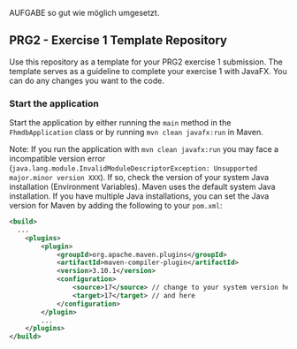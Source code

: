 AUFGABE so gut wie möglich umgesetzt. 

## PRG2 - Exercise 1 Template Repository
Use this repository as a template for your PRG2 exercise 1 submission. The template serves as a guideline to complete your exercise 1 with JavaFX.
You can do any changes you want to the code.

### Start the application
Start the application by either running the `main` method in the `FhmdbApplication` class or by running `mvn clean javafx:run` in Maven.

Note: If you run the application with `mvn clean javafx:run` you may face a incompatible version error (`java.lang.module.InvalidModuleDescriptorException: Unsupported major.minor version XXX`). If so, check the version of your system Java installation (Environment Variables). 
Maven uses the default system Java installation. If you have multiple Java installations, you can set the Java version for Maven by adding the following to your 
`pom.xml`:
```xml
<build>
  ...
    <plugins>
        <plugin>
            <groupId>org.apache.maven.plugins</groupId>
            <artifactId>maven-compiler-plugin</artifactId>
            <version>3.10.1</version>
            <configuration>
                <source>17</source> // change to your system version here
                <target>17</target> // and here
            </configuration>
        </plugin>
        ...
    </plugins>
</build>
```
